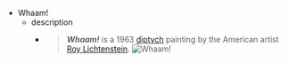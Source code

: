 - Whaam!
  - description
    - > _**Whaam!**_ is a 1963 [diptych](https://en.wikipedia.org/wiki/Diptych) painting by the American artist [Roy Lichtenstein](https://en.wikipedia.org/wiki/Roy_Lichtenstein).
      > ![Whaam!](https://upload.wikimedia.org/wikipedia/en/b/b7/Roy_Lichtenstein_Whaam.jpg)
